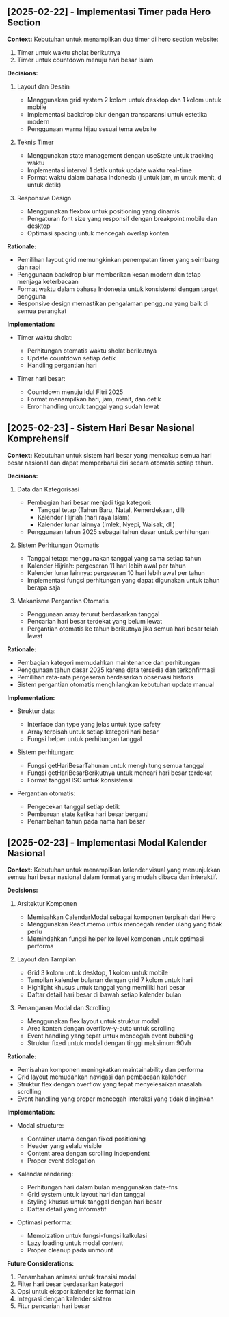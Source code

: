 ## [2025-02-22] - Implementasi Timer pada Hero Section

**Context:**
Kebutuhan untuk menampilkan dua timer di hero section website:
1. Timer untuk waktu sholat berikutnya
2. Timer untuk countdown menuju hari besar Islam

**Decisions:**
1. Layout dan Desain
   - Menggunakan grid system 2 kolom untuk desktop dan 1 kolom untuk mobile
   - Implementasi backdrop blur dengan transparansi untuk estetika modern
   - Penggunaan warna hijau sesuai tema website

2. Teknis Timer
   - Menggunakan state management dengan useState untuk tracking waktu
   - Implementasi interval 1 detik untuk update waktu real-time
   - Format waktu dalam bahasa Indonesia (j untuk jam, m untuk menit, d untuk detik)

3. Responsive Design
   - Menggunakan flexbox untuk positioning yang dinamis
   - Pengaturan font size yang responsif dengan breakpoint mobile dan desktop
   - Optimasi spacing untuk mencegah overlap konten

**Rationale:**
- Pemilihan layout grid memungkinkan penempatan timer yang seimbang dan rapi
- Penggunaan backdrop blur memberikan kesan modern dan tetap menjaga keterbacaan
- Format waktu dalam bahasa Indonesia untuk konsistensi dengan target pengguna
- Responsive design memastikan pengalaman pengguna yang baik di semua perangkat

**Implementation:**
- Timer waktu sholat:
  * Perhitungan otomatis waktu sholat berikutnya
  * Update countdown setiap detik
  * Handling pergantian hari

- Timer hari besar:
  * Countdown menuju Idul Fitri 2025
  * Format menampilkan hari, jam, menit, dan detik
  * Error handling untuk tanggal yang sudah lewat

## [2025-02-23] - Sistem Hari Besar Nasional Komprehensif

**Context:**
Kebutuhan untuk sistem hari besar yang mencakup semua hari besar nasional dan dapat memperbarui diri secara otomatis setiap tahun.

**Decisions:**
1. Data dan Kategorisasi
   - Pembagian hari besar menjadi tiga kategori:
     * Tanggal tetap (Tahun Baru, Natal, Kemerdekaan, dll)
     * Kalender Hijriah (hari raya Islam)
     * Kalender lunar lainnya (Imlek, Nyepi, Waisak, dll)
   - Penggunaan tahun 2025 sebagai tahun dasar untuk perhitungan

2. Sistem Perhitungan Otomatis
   - Tanggal tetap: menggunakan tanggal yang sama setiap tahun
   - Kalender Hijriah: pergeseran 11 hari lebih awal per tahun
   - Kalender lunar lainnya: pergeseran 10 hari lebih awal per tahun
   - Implementasi fungsi perhitungan yang dapat digunakan untuk tahun berapa saja

3. Mekanisme Pergantian Otomatis
   - Penggunaan array terurut berdasarkan tanggal
   - Pencarian hari besar terdekat yang belum lewat
   - Pergantian otomatis ke tahun berikutnya jika semua hari besar telah lewat

**Rationale:**
- Pembagian kategori memudahkan maintenance dan perhitungan
- Penggunaan tahun dasar 2025 karena data tersedia dan terkonfirmasi
- Pemilihan rata-rata pergeseran berdasarkan observasi historis
- Sistem pergantian otomatis menghilangkan kebutuhan update manual

**Implementation:**
- Struktur data:
  * Interface dan type yang jelas untuk type safety
  * Array terpisah untuk setiap kategori hari besar
  * Fungsi helper untuk perhitungan tanggal

- Sistem perhitungan:
  * Fungsi getHariBesarTahunan untuk menghitung semua tanggal
  * Fungsi getHariBesarBerikutnya untuk mencari hari besar terdekat
  * Format tanggal ISO untuk konsistensi

- Pergantian otomatis:
  * Pengecekan tanggal setiap detik
  * Pembaruan state ketika hari besar berganti
  * Penambahan tahun pada nama hari besar

## [2025-02-23] - Implementasi Modal Kalender Nasional

**Context:**
Kebutuhan untuk menampilkan kalender visual yang menunjukkan semua hari besar nasional dalam format yang mudah dibaca dan interaktif.

**Decisions:**
1. Arsitektur Komponen
   - Memisahkan CalendarModal sebagai komponen terpisah dari Hero
   - Menggunakan React.memo untuk mencegah render ulang yang tidak perlu
   - Memindahkan fungsi helper ke level komponen untuk optimasi performa

2. Layout dan Tampilan
   - Grid 3 kolom untuk desktop, 1 kolom untuk mobile
   - Tampilan kalender bulanan dengan grid 7 kolom untuk hari
   - Highlight khusus untuk tanggal yang memiliki hari besar
   - Daftar detail hari besar di bawah setiap kalender bulan

3. Penanganan Modal dan Scrolling
   - Menggunakan flex layout untuk struktur modal
   - Area konten dengan overflow-y-auto untuk scrolling
   - Event handling yang tepat untuk mencegah event bubbling
   - Struktur fixed untuk modal dengan tinggi maksimum 90vh

**Rationale:**
- Pemisahan komponen meningkatkan maintainability dan performa
- Grid layout memudahkan navigasi dan pembacaan kalender
- Struktur flex dengan overflow yang tepat menyelesaikan masalah scrolling
- Event handling yang proper mencegah interaksi yang tidak diinginkan

**Implementation:**
- Modal structure:
  * Container utama dengan fixed positioning
  * Header yang selalu visible
  * Content area dengan scrolling independent
  * Proper event delegation

- Kalendar rendering:
  * Perhitungan hari dalam bulan menggunakan date-fns
  * Grid system untuk layout hari dan tanggal
  * Styling khusus untuk tanggal dengan hari besar
  * Daftar detail yang informatif

- Optimasi performa:
  * Memoization untuk fungsi-fungsi kalkulasi
  * Lazy loading untuk modal content
  * Proper cleanup pada unmount

**Future Considerations:**
1. Penambahan animasi untuk transisi modal
2. Filter hari besar berdasarkan kategori
3. Opsi untuk ekspor kalender ke format lain
4. Integrasi dengan kalender sistem
5. Fitur pencarian hari besar
